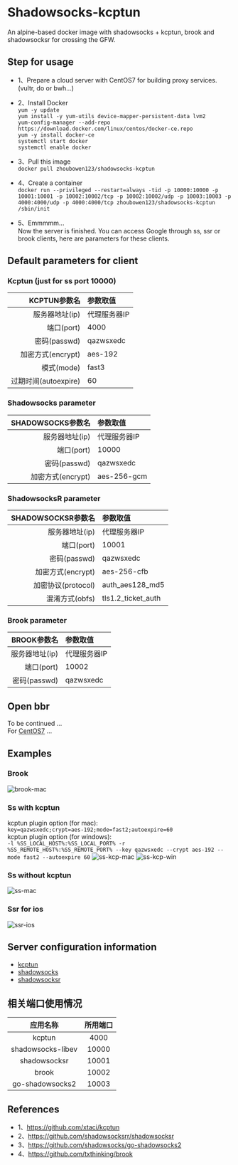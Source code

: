 # Shadowsocks-kcptun
An alpine-based docker image with shadowsocks + kcptun, brook and shadowsocksr for crossing the GFW.

## Step for usage
- 1、Prepare a cloud server with CentOS7 for building proxy services.(vultr, do or bwh...)
- 2、Install Docker<br>
  `yum -y update`<br>
  `yum install -y yum-utils device-mapper-persistent-data lvm2`<br>
  `yum-config-manager --add-repo https://download.docker.com/linux/centos/docker-ce.repo`<br>
  `yum -y install docker-ce`<br>
  `systemctl start docker`<br>
  `systemctl enable docker`<br>
- 3、Pull this image<br>
   `docker pull zhoubowen123/shadowsocks-kcptun`
- 4、Create a container<br>
  `docker run --privileged --restart=always -tid -p 10000:10000 -p 10001:10001 -p 10002:10002/tcp -p 10002:10002/udp -p 10003:10003 -p 4000:4000/udp -p 4000:4000/tcp zhoubowen123/shadowsocks-kcptun /sbin/init`<br>
  
- 5、Emmmmm...<br>
  Now the server is finished. You can access Google through ss, ssr or brook clients, here are parameters for these clients.

## Default parameters for client
### Kcptun (just for ss port 10000)
KCPTUN参数名 | 参数取值
-: | :-
服务器地址(ip) | 代理服务器IP
端口(port) | 4000
密码(passwd) | qazwsxedc
加密方式(encrypt) | aes-192
模式(mode) | fast3
过期时间(autoexpire) | 60

### Shadowsocks parameter
SHADOWSOCKS参数名 | 参数取值
-: | :-
服务器地址(ip) | 代理服务器IP
端口(port) | 10000
密码(passwd) | qazwsxedc
加密方式(encrypt) | aes-256-gcm

### ShadowsocksR parameter
SHADOWSOCKSR参数名 | 参数取值
-: | :-
服务器地址(ip) | 代理服务器IP
端口(port) | 10001
密码(passwd) | qazwsxedc
加密方式(encrypt) | aes-256-cfb
加密协议(protocol) | auth_aes128_md5
混淆方式(obfs) | tls1.2_ticket_auth

### Brook parameter
BROOK参数名 | 参数取值
-: | :-
服务器地址(ip) | 代理服务器IP
端口(port) | 10002
密码(passwd) | qazwsxedc

## Open bbr
 To be continued ... <br>
 For [CentOS7](https://www.vultr.com/docs/how-to-deploy-google-bbr-on-centos-7) ...

## Examples
### Brook
![brook-mac](https://raw.githubusercontent.com/zhoubowen-sky/shadowsocks-kcptun/master/doc/brook-mac.png)

### Ss with kcptun
  kcptun plugin option (for mac):<br>
  `key=qazwsxedc;crypt=aes-192;mode=fast2;autoexpire=60`<br>
  kcptun plugin option (for windows):<br>
  `-l %SS_LOCAL_HOST%:%SS_LOCAL_PORT% -r %SS_REMOTE_HOST%:%SS_REMOTE_PORT% --key qazwsxedc --crypt aes-192 --mode fast2 --autoexpire 60`
![ss-kcp-mac](https://raw.githubusercontent.com/zhoubowen-sky/shadowsocks-kcptun/master/doc/ss-kcp-mac.png)
![ss-kcp-win](https://raw.githubusercontent.com/zhoubowen-sky/shadowsocks-kcptun/master/doc/ss-kcp-win.png)

### Ss without kcptun
![ss-mac](https://raw.githubusercontent.com/zhoubowen-sky/shadowsocks-kcptun/master/doc/ss-mac.png)

### Ssr for ios
![ssr-ios](https://raw.githubusercontent.com/zhoubowen-sky/shadowsocks-kcptun/master/doc/ssr-ios.png)

## Server configuration information
- [kcptun](https://github.com/zhoubowen-sky/shadowsocks-kcptun/blob/master/script/kcptun.json)
- [shadowsocks](https://github.com/zhoubowen-sky/shadowsocks-kcptun/blob/master/script/shadowsocks.json)
- [shadowsocksr](https://github.com/zhoubowen-sky/shadowsocks-kcptun/blob/master/script/shadowsocksr.json)

## 相关端口使用情况

应用名称 | 所用端口
:-: | :-:
kcptun | 4000
shadowsocks-libev | 10000
shadowsocksr | 10001
brook | 10002
go-shadowsocks2 | 10003

## References
- 1、https://github.com/xtaci/kcptun
- 2、https://github.com/shadowsocksrr/shadowsocksr
- 3、https://github.com/shadowsocks/go-shadowsocks2
- 4、https://github.com/txthinking/brook
